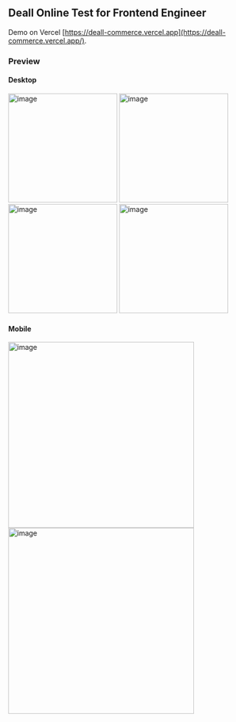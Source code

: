 ## Deall Online Test for Frontend Engineer

Demo on Vercel [https://deall-commerce.vercel.app](https://deall-commerce.vercel.app/).

### Preview 

#### Desktop

<img height="220" alt="image" src="https://user-images.githubusercontent.com/123272264/213903985-5ba79680-a8a1-4740-832e-b73193a44a21.png"> <img height="220" alt="image" src="https://user-images.githubusercontent.com/123272264/213903963-998b3536-b9d7-4b92-8461-47c7b92464d3.png"> <img height="220" alt="image" src="https://user-images.githubusercontent.com/123272264/213904139-ed4775e0-79b8-4edb-ab09-40a5493b397d.png"> <img height="220" alt="image" src="https://user-images.githubusercontent.com/123272264/213904391-607a81d4-792c-4569-8cd9-0b68dcc8fd2f.png">

#### Mobile


<img width="375" alt="image" src="https://user-images.githubusercontent.com/123272264/213904251-176a7840-bccd-4e73-a198-1a4a8e3003a2.png"> <img width="375" alt="image" src="https://user-images.githubusercontent.com/123272264/213904267-87d9d8df-fc35-4677-95db-01ca0c725769.png">
